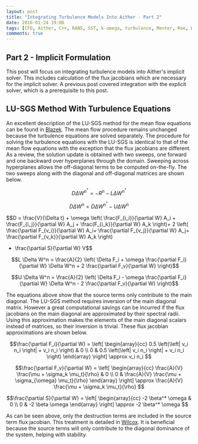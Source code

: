 ```yaml
---
layout: post
title: "Integrating Turbulence Models Into Aither - Part 2"
date: 2016-01-24 19:00
tags: [CFD, Aither, C++, RANS, SST, k-omega, turbulence, Menter, Roe, Wilcox, explicit, implicit]
comments: true
---
```

## Part 2 - Implicit Formulation
This post will focus on integrating turbulence models into Aither's implicit solver. This includes calculation of the
flux jacobians which are necessary for the implicit solver. A previous post covered integration with the explicit solver,
which is a prerequisite to this post.

## LU-SGS Method With Turbulence Equations
An excellent description of the LU-SGS method for the mean flow equations can be found in
[Blazek](http://www.amazon.com/Computational-Fluid-Dynamics-Principles-Applications/dp/0080445063). 
The mean flow procedure remains unchanged because the turbulence equations are solved separately. The procedure for solving the
turbulence equations with the LU-SGS is identical to that of the mean flow equations with the exception that the flux jacobians
are different. As a review, the solution update is obtained with two sweeps, one forward and one backward over hyperplanes through
the domain. Sweeping across hyperplanes allows the off-diagonal terms to be computed on-the-fly. The two sweeps along with the
diagonal and off-diagonal matrices are shown below.

$$D \Delta W^{n^*} = - R^n - L \Delta W^{n^*}$$

$$D \Delta W^n = D \Delta W^{n^*} - U \Delta W^n$$

$$D = \frac{V}{\Delta t} + \omega \left( \frac{F_{i_i}}{\partial W} A_i + \frac{F_{i_j}}{\partial W} A_j + \frac{F_{i_k}}{\partial W} A_k \right)+
2 \left( \frac{\partial F_{v_i}}{\partial W} A_i+ \frac{\partial F_{v_j}}{\partial W} A_j+ \frac{\partial F_{v_k}}{\partial W} A_k \right)
- \frac{\partial S}{\partial W} V$$

$$L \Delta W^n = \frac{A}{2} \left( \Delta F_i + \omega \frac{\partial F_i}{\partial W} \Delta W^n + 2 \frac{\partial F_v}{\partial W} \right)$$

$$U \Delta W^n = \frac{A}{2} \left( \Delta F_i - \omega \frac{\partial F_i}{\partial W} \Delta W^n - 2 \frac{\partial F_v}{\partial W} \right)$$

The equations above show that the source terms only contribute to the main diagonal. The LU-SGS method requires inversion of the main diagonal
matrix. However a great computational savings can be incurred if the flux jacobians on the main diagonal are approximated by their spectral
radii. Using this approximation makes the elements of the main diagonal scalars instead of matrices, so their inversion is trivial. These flux
jacobian approximations are shown below. 

$$\frac{\partial F_i}{\partial W} = \left[ \begin{array}{cc}
0.5 \left(\left| v_i n_i \right| + v_i n_i \right) & 0 \\
0 & 0.5 \left(\left| v_i n_i \right| + v_i n_i \right)
\end{array} \right] \approx v_i n_i $$

$$\frac{\partial F_v}{\partial W} = \left[ \begin{array}{cc}
\frac{A}{V} \frac{\mu + \sigma_k \mu_t}{\rho} & 0 \\
0 & \frac{A}{V} \frac{\mu + \sigma_{\omega} \mu_t}{\rho}
\end{array} \right] \approx \frac{A}{V} \frac{\mu + \sigma_k \mu_t}{\rho} $$

$$\frac{\partial S}{\partial W} = \left[ \begin{array}{cc}
-2 \beta^* \omega & 0 \\
0 & -2 \beta \omega
\end{array} \right] \approx -2 \beta^* \omega $$

As can be seen above, only the destruction terms are included in the source term flux jacobian. This treatment is detailed in 
[Wilcox](http://www.amazon.com/Turbulence-Modeling-CFD-Third-Edition/dp/1928729088).
It is beneficial because the source terms will only contribute to the diagonal dominance of the system, helping with stability.
